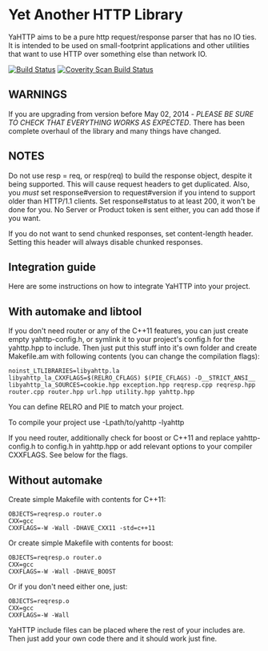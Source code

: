 Yet Another HTTP Library
========================

YaHTTP aims to be a pure http request/response parser that has no IO ties. It is intended to be used on small-footprint applications and other utilities that want to use HTTP over something else than network IO.

[![Build Status](https://travis-ci.org/cmouse/yahttp.svg?branch=master)](https://travis-ci.org/cmouse/yahttp)
[![Coverity Scan Build Status](https://scan.coverity.com/projects/2161/badge.svg)](https://scan.coverity.com/projects/2161)

WARNINGS
--------
If you are upgrading from version before May 02, 2014 - *PLEASE BE SURE TO CHECK THAT EVERYTHING WORKS AS EXPECTED*. There has been complete overhaul of the library and many things have changed. 

NOTES
-----
Do not use resp = req, or resp(req) to build the response object, despite it being supported. This will cause request headers to get duplicated. Also, you *must* set response#version to request#version if you intend to support older than HTTP/1.1 clients. Set response#status to at least 200, it won't be done for you. No Server or Product token is sent either, you can add those if you want. 

If you do not want to send chunked responses, set content-length header. Setting this header will always disable chunked responses.  

Integration guide
-----------------

Here are some instructions on how to integrate YaHTTP into your project. 

With automake and libtool
-------------------------

If you don't need router or any of the C++11 features, you can just create empty yahttp-config.h, or symlink it to your project's config.h for the yahttp.hpp to include. Then just put this stuff into it's own folder and create Makefile.am with following contents (you can change the compilation flags):

```
noinst_LTLIBRARIES=libyahttp.la
libyahttp_la_CXXFLAGS=$(RELRO_CFLAGS) $(PIE_CFLAGS) -D__STRICT_ANSI__
libyahttp_la_SOURCES=cookie.hpp exception.hpp reqresp.cpp reqresp.hpp router.cpp router.hpp url.hpp utility.hpp yahttp.hpp
```

You can define RELRO and PIE to match your project. 

To compile your project use -Lpath/to/yahttp -lyahttp

If you need router, additionally check for boost or C++11 and replace yahttp-config.h to config.h in yahttp.hpp or add relevant options to your compiler CXXFLAGS. See below for the flags.

Without automake
----------------

Create simple Makefile with contents for C++11:

```
OBJECTS=reqresp.o router.o
CXX=gcc
CXXFLAGS=-W -Wall -DHAVE_CXX11 -std=c++11 
```

Or create simple Makefile with contents for boost:

```
OBJECTS=reqresp.o router.o
CXX=gcc
CXXFLAGS=-W -Wall -DHAVE_BOOST 
```

Or if you don't need either one, just:

```
OBJECTS=reqresp.o 
CXX=gcc
CXXFLAGS=-W -Wall
```

YaHTTP include files can be placed where the rest of your includes are. Then just add your own code there and it should work just fine. 
